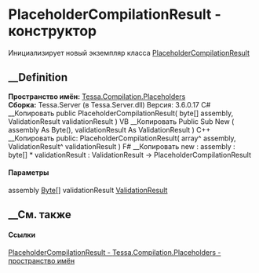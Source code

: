 # PlaceholderCompilationResult - конструктор
Инициализирует новый экземпляр класса
[PlaceholderCompilationResult](T_Tessa_Compilation_Placeholders_PlaceholderCompilationResult.htm)
##  __Definition
 **Пространство имён:**
[Tessa.Compilation.Placeholders](N_Tessa_Compilation_Placeholders.htm)  
 **Сборка:** Tessa.Server (в Tessa.Server.dll) Версия: 3.6.0.17
C# __Копировать
     public PlaceholderCompilationResult(
    	byte[] assembly,
    	ValidationResult validationResult
    )
VB __Копировать
     Public Sub New ( 
    	assembly As Byte(),
    	validationResult As ValidationResult
    )
C++ __Копировать
     public:
    PlaceholderCompilationResult(
    	array<unsigned char>^ assembly, 
    	ValidationResult^ validationResult
    )
F# __Копировать
     new : 
            assembly : byte[] * 
            validationResult : ValidationResult -> PlaceholderCompilationResult
#### Параметры
assembly [Byte](https://learn.microsoft.com/dotnet/api/system.byte)[]
validationResult
[ValidationResult](T_Tessa_Platform_Validation_ValidationResult.htm)
## __См. также
#### Ссылки
[PlaceholderCompilationResult -
](T_Tessa_Compilation_Placeholders_PlaceholderCompilationResult.htm)
[Tessa.Compilation.Placeholders - пространство
имён](N_Tessa_Compilation_Placeholders.htm)
